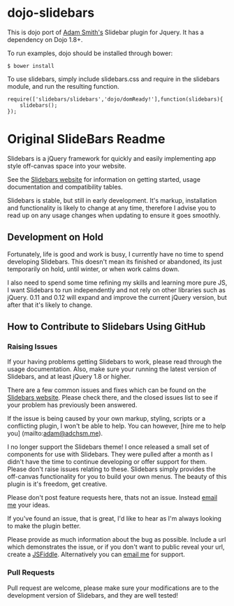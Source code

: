# dojo-slidebars
This is dojo port of [Adam Smith's](http://www.adchsm.me/) Slidebar plugin for Jquery.  It has a dependency on Dojo 1.8+.

To run examples, dojo should be installed through bower:

	$ bower install


To use slidebars, simply include slidebars.css and require in the slidebars module, and run the resulting function.

	require(['slidebars/slidebars','dojo/domReady!'],function(slidebars){
		slidebars();
	});


# Original SlideBars Readme

Slidebars is a jQuery framework for quickly and easily implementing app style off-canvas space into your website.

See the [Slidebars website](http://plugins.adchsm.me/slidebars/) for information on getting started, usage documentation and compatibility tables.

Slidebars is stable, but still in early development. It's markup, installation and functionality is likely to change at any time, therefore I advise you to read up on any usage changes when updating to ensure it goes smoothly.

## Development on Hold

Fortunately, life is good and work is busy, I currently have no time to spend developing Slidebars. This doesn't mean its finished or abandoned, its just temporarily on hold, until winter, or when work calms down.

I also need to spend some time refining my skills and learning more pure JS, I want Slidebars to run independently and not rely on other libraries such as jQuery. 0.11 and 0.12 will expand and improve the current jQuery version, but after that it's likely to change.

## How to Contribute to Slidebars Using GitHub

### Raising Issues

If your having problems getting Slidebars to work, please read through the usage documentation. Also, make sure your running the latest version of Slidebars, and at least jQuery 1.8 or higher.

There are a few common issues and fixes which can be found on the [Slidebars website](http://plugins.adchsm.me/slidebars/issues.php). Please check there, and the closed issues list to see if your problem has previously been answered.

If the issue is being caused by your own markup, styling, scripts or a conflicting plugin, I won't be able to help. You can however, [hire me to help you] (mailto:adam@adchsm.me).

I no longer support the Slidebars theme! I once released a small set of components for use with Slidebars. They were pulled after a month as I didn't have the time to continue developing or offer support for them. Please don't raise issues relating to these. Slidebars simply provides the off-canvas functionality for you to build your own menus. The beauty of this plugin is it's freedom, get creative.

Please don't post feature requests here, thats not an issue. Instead [email me](mailto:adam@adchsm.me) your ideas.

If you've found an issue, that is great, I'd like to hear as I'm always looking to make the plugin better.

Please provide as much information about the bug as possible. Include a url which demonstrates the issue, or if you don't want to public reveal your url, create a [JSFiddle](http://jsfiddle.net/). Alternatively you can [email me](mailto:adam@adchsm.me) for support.

### Pull Requests

Pull request are welcome, please make sure your modifications are to the development version of Slidebars, and they are well tested!